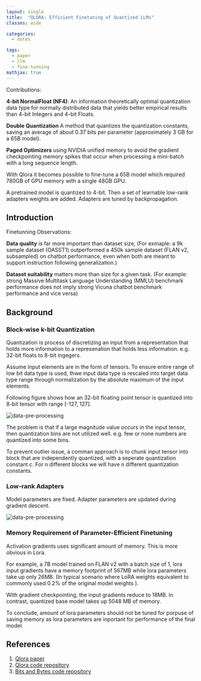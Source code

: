 ```yaml
---
layout: single
title:  "QLORA: Efficient Finetuning of Quantized LLMs"
classes: wide

categories:
  - notes

tags:
  - paper
  - llm
  - fine-tunning
mathjax: true
---
```


Contributions:

**4-bit NormalFloat (NF4)**:  An information theoretically optimal quantization data type for normally distributed data that yields better empirical results than 4-bit Integers and 4-bit Floats.

**Double Quantization** A method that quantizes the quantization constants, saving an average of about 0.37 bits per parameter (approximately 3 GB for a 65B model). 

**Paged Optimizers** using NVIDIA unified memory to avoid the gradient checkpointing memory spikes that occur when processing a mini-batch with a long sequence length.

With Qlora it becomes possible to fine-tune a 65B model which required 780GB of GPU memory with a single 48GB GPU.

A pretrained model is quantized to 4-bit. Then a set of learnable low-rank adapters weights are added. Adapters are tuned by backpropagation.

## Introduction

Finetunning Observations:

**Data quality**  is far more important than dataset size, (For exmaple: a 9k sample dataset (OASST1) outperformed a 450k sample dataset (FLAN v2, subsampled) on chatbot performance, even when both are meant to support instruction following generalization.)

**Dataset suitability** matters more than size for a given task. (For example:  strong Massive Multitask Language Understanding (MMLU) benchmark performance does not imply strong Vicuna chatbot benchmark performance and vice versa)

## Background

### Block-wise k-bit Quantization

Quantization is process of discretizing an input from a representation that holds more information to a represenation that holds less information. e.g. 32-bit floats to 8-bit ingegers. 

Assume input elements are in the form of tensors. To ensure entire range of low bit data type is used, thwe input data type is rescaled into target data type range through normalization by the absolute maximum of the input elements. 

Following figure shows how an 32-bit floating point tensor is quantized into 8-bit tensor with range [-127, 127].


![data-pre-processing]({{site.baseurl}}/assets/images/qlora-quant-1.png)

The problem is that if a large magnitude value occurs in the input tensor, then quantization bins are not utilized well. e.g. few or none numbers are quantized into some bins. 

To prevent outlier issue, a comman approach is to chunk input tensor into block that are independently quantized, with a seperate quantization constant c. For n different blocks we will have n different quantization constants.

### Low-rank Adapters

Model parameters are fixed. Adapter parameters are updated during gradient descent. 

![data-pre-processing]({{site.baseurl}}/assets/images/qlora-adapter-2.png)

### Memory Requirement of Parameter-Efficient Finetuning

Activation gradients uses significant amount of memory. This is more obvious in Lora. 

For example, a 7B model trained on FLAN v2 with a batch size of 1, lora input gradients have a memory footprint of 567MB while lora parameters take up only 26MB. (In typical scenario where LoRA weights equivalent to commonly used 0.2% of the original model weights ).

With gradient checkpointing, the input gradients reduce to 18MB. In contrast, quantized base model takes up 5048 MB of memory. 

To conclude, amount of lora parameters should not be tuned for porpuse of saving memory as lora parameters are inportant for performance of the final model.

## References
1. [Qlora paper](https://arxiv.org/pdf/2305.14314.pdf)
2. [Qlora code repository](https://github.com/artidoro/qlora)
3. [Bits and Bytes code repository](https://github.com/TimDettmers/bitsandbytes)